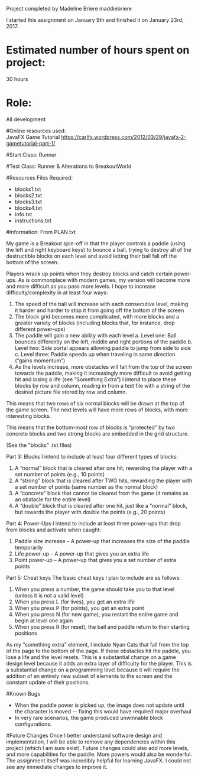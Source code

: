 Project completed by Madeline Briere 
maddiebriere

I started this assignment on January 9th and finished it on January 23rd, 2017. 

# Estimated number of hours spent on project: 
30 hours

# Role: 
All development

#Online resources used:  
JavaFX Game Tutorial https://carlfx.wordpress.com/2012/03/29/javafx-2-gametutorial-part-1/

#Start Class: 
Runner

#Test Class: 
Runner & Alterations to BreakoutWorld

#Resources Files Required: 
* blocks1.txt
* blocks2.txt
* blocks3.txt
* blocks4.txt
* info.txt
* instructions.txt

#Information:
From PLAN.txt

My game is a Breakout spin-off in that the player controls a paddle (using the left and right keyboard keys) to bounce a ball, trying to destroy all of the destructible blocks on each level and avoid letting their ball fall off the bottom of the screen. 

Players wrack up points when they destroy blocks and catch certain power-ups.
As is commonplace with modern games, my version will become more and more difficult as you pass more levels. I hope to increase difficulty/complexity in at least four ways:
1)	The speed of the ball will increase with each consecutive level, making it harder and harder to stop it from going off the bottom of the screen
2)	The block grid becomes more complicated, with more blocks and a greater variety of blocks (including blocks that, for instance, drop different power-ups)
3)	The paddle will gain a new ability with each level
	a.	Level one: Ball bounces differently on the left, middle and right portions of the paddle
	b.	Level two: Side portal appears allowing paddle to jump from side to side
	c.	Level three: Paddle speeds up when traveling in same direction (“gains momentum”)
4)	As the levels increase, more obstacles will fall from the top of the screen towards the paddle, making it increasingly more difficult to avoid getting hit and losing a life (see “Something Extra”) 
I intend to place these blocks by row and column, reading in from a text file with a string of the desired picture file stored by row and column. 

This means that two rows of six normal blocks will be drawn at the top of the game screen.
The next levels will have more rows of blocks, with more interesting blocks. 

This means that the bottom-most row of blocks is “protected” by two concrete blocks and two strong blocks are embedded in the grid structure.

(See the "blocks" .txt files)
 

Part 3: Blocks
I intend to include at least four different types of blocks:
1)	A “normal” block that is cleared after one hit, rewarding the player with a set number of points (e.g., 10 points)
2)	A “strong” block that is cleared after TWO hits, rewarding the player with a set number of points (same number as the normal block)
3)	A “concrete” block that cannot be cleared from the game (it remains as an obstacle for the entire level)
4)	A “double” block that is cleared after one hit, just like a “normal” block, but rewards the player with double the points (e.g., 20 points)

Part 4: Power-Ups
I intend to include at least three power-ups that drop from blocks and activate when caught:
1)	Paddle size increase – A power-up that increases the size of the paddle temporarily
2)	Life power-up – A power-up that gives you an extra life
3)	Point power-up – A power-up that gives you a set number of extra points

Part 5: Cheat keys
The basic cheat keys I plan to include are as follows:
1)	When you press a number, the game should take you to that level (unless it is not a valid level)
2)	When you press L (for lives), you get an extra life
3)	When you press P (for points), you get an extra point
4)	When you press N (for new game), you restart the entire game and begin at level one again
5)	When you press R (for reset), the ball and paddle return to their starting positions


As my “something extra” element, I include Nyan Cats that fall from the top of the page to the bottom of the page. 
If these obstacles hit the paddle, you lose a life and the level resets. 
This is a substantial change on a game design level because it adds an extra layer of difficulty for the player.
This is a substantial change on a programming level because it will require the addition of an entirely new subset of elements to the screen and 
the constant update of their positions.

#Known Bugs
* When the paddle power is picked up, the image does not update until the character is moved -- fixing this would have required major overhaul
* In very rare scenarios, the game produced unwinnable block configurations.

#Future Changes
Once I better understand software design and implementation, I will be able to remove any dependencies within this project (which I am sure exist). Future changes could also add more levels, and more capabilities for the paddle. More powers would also be wonderful.
The assignment itself was incredibly helpful for learning JavaFX. I could not see any immediate changes to improve it.